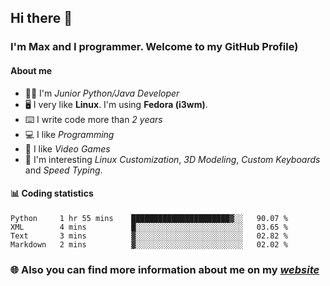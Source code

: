 ## Hi there 👋
### I'm Max and I programmer. Welcome to my GitHub Profile)

#### **About me**
- 👨‍💻 I'm _Junior Python/Java Developer_
- 🖥️ I very like **Linux**. I'm using **Fedora (i3wm)**.
- ⌨️ I write code more than _2 years_
- 💻 I like _Programming_
- 👾 I like _Video Games_
- 👀 I'm interesting _Linux Customization_, _3D Modeling_, _Custom Keyboards_ and _Speed Typing_.

#### 📊 **Coding statistics**
<!--START_SECTION:waka-->
```text
Python     1 hr 55 mins    ██████████████████████▓░░   90.07 % 
XML        4 mins          █░░░░░░░░░░░░░░░░░░░░░░░░   03.65 % 
Text       3 mins          ▓░░░░░░░░░░░░░░░░░░░░░░░░   02.82 % 
Markdown   2 mins          ▓░░░░░░░░░░░░░░░░░░░░░░░░   02.02 % 
```
<!--END_SECTION:waka-->

### 🌐 **Also you can find more information about me on my _[website](https://merive.herokuapp.com/)_**
